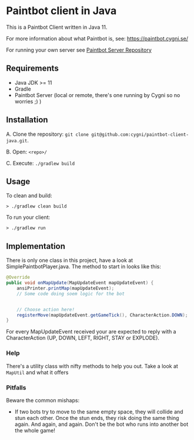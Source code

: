 # Paintbot client in Java

This is a Paintbot Client written in Java 11. 

For more information about what Paintbot is, see: https://paintbot.cygni.se/

For running your own server see [Paintbot Server Repository](https://github.com/cygni/paintbot)

## Requirements

* Java JDK >= 11
* Gradle
* Paintbot Server (local or remote, there's one running by Cygni so no worries ;) )

## Installation

A. Clone the repository: `git clone git@github.com:cygni/paintbot-client-java.git`.

B. Open: `<repo>/`

C. Execute: `./gradlew build`

## Usage

To clean and build:
```
> ./gradlew clean build
```

To run your client:
```
> ./gradlew run
```

## Implementation

There is only one class in this project, have a look at SimplePaintbotPlayer.java. The method to start in looks like this:

```java
@Override
public void onMapUpdate(MapUpdateEvent mapUpdateEvent) {
    ansiPrinter.printMap(mapUpdateEvent);
    // Some code doing soem logic for the bot


    // Choose action here!
    registerMove(mapUpdateEvent.getGameTick(), CharacterAction.DOWN);
}
```

For every MapUpdateEvent received your are expected to reply with a CharacterAction (UP, DOWN, LEFT, RIGHT, STAY or EXPLODE). 

### Help
There's a utility class with nifty methods to help you out. Take a look at `MapUtil` and what it offers

### Pitfalls

Beware the common mishaps:

- If two bots try to move to the same empty space, they will collide and stun each other. Once the stun ends, they risk doing the same thing again. And again, and again. Don't be the bot who runs into another bot the whole game!
